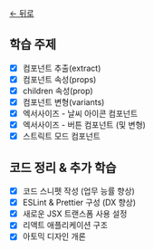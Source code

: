 [← 뒤로](../README.md)

## 학습 주제

- [x] 컴포넌트 추출(extract)
- [x] 컴포넌트 속성(props)
- [x] children 속성(prop)
- [x] 컴포넌트 변형(variants)
- [x] 엑서사이즈 - 날씨 아이콘 컴포넌트
- [x] 엑서사이즈 - 버튼 컴포넌트 (및 변형)
- [x] 스트릭트 모드 컴포넌트

## 코드 정리 & 추가 학습

- [x] 코드 스니펫 작성 (업무 능률 향상)
- [x] ESLint & Prettier 구성 (DX 향상)
- [x] 새로운 JSX 트랜스폼 사용 설정
- [x] 리액트 애플리케이션 구조
- [x] 아토믹 디자인 개론